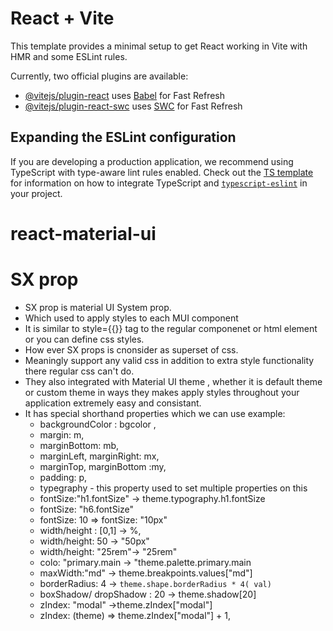 # React + Vite

This template provides a minimal setup to get React working in Vite with HMR and some ESLint rules.

Currently, two official plugins are available:

- [@vitejs/plugin-react](https://github.com/vitejs/vite-plugin-react/blob/main/packages/plugin-react) uses [Babel](https://babeljs.io/) for Fast Refresh
- [@vitejs/plugin-react-swc](https://github.com/vitejs/vite-plugin-react/blob/main/packages/plugin-react-swc) uses [SWC](https://swc.rs/) for Fast Refresh

## Expanding the ESLint configuration

If you are developing a production application, we recommend using TypeScript with type-aware lint rules enabled. Check out the [TS template](https://github.com/vitejs/vite/tree/main/packages/create-vite/template-react-ts) for information on how to integrate TypeScript and [`typescript-eslint`](https://typescript-eslint.io) in your project.

# react-material-ui

# SX prop

- SX prop is material UI System prop.
- Which used to apply styles to each MUI component
- It is similar to style={{}} tag to the regular componenet or html element or you can define css styles.
- How ever SX props is cnonsider as superset of css.
- Meaningly support any valid css in addition to extra style functionality there regular css can't do.
- They also integrated with Material UI theme , whether it is default theme or custom theme in ways they makes apply styles throughout your application extremely easy and consistant.
- It has special shorthand properties which we can use example:
  - backgroundColor : bgcolor ,
  - margin: m,
  - marginBottom: mb,
  - marginLeft, marginRight: mx,
  - marginTop, marginBottom :my,
  - padding: p,
  - typegraphy - this property used to set multiple properties on this
  - fontSize:"h1.fontSize" -> theme.typography.h1.fontSize
  - fontSize: "h6.fontSize"
  - fontSize: 10 => fontSize: "10px"
  - width/height : [0,1] -> %,
  - width/height: 50 -> "50px"
  - width/height: "25rem"-> "25rem"
  - colo: "primary.main -> "theme.palette.primary.main
  - maxWidth:"md" -> theme.breakpoints.values["md"]
  - borderRadius: 4 -> `theme.shape.borderRadius * 4( val)`
  - boxShadow/ dropShadow : 20 -> theme.shadow[20]
  - zIndex: "modal" ->theme.zIndex["modal"]
  - zIndex: (theme) => theme.zIndex["modal"] + 1,
